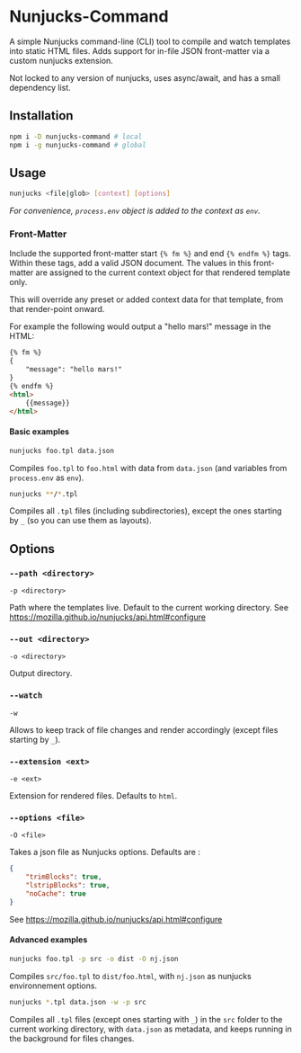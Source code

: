 # Nunjucks-Command

A simple Nunjucks command-line (CLI) tool to compile and watch templates into static HTML files. Adds support for 
in-file JSON front-matter via a custom nunjucks extension.

Not locked to any version of nunjucks, uses async/await, and has a small dependency list.

## Installation

```bash
npm i -D nunjucks-command # local
npm i -g nunjucks-command # global
```

## Usage

```bash
nunjucks <file|glob> [context] [options]
```

_For convenience, `process.env` object is added to the context as `env`._

### Front-Matter
Include the supported front-matter start `{% fm %}`  and end `{% endfm %}` tags. Within these tags, add a valid JSON
document. The values in this front-matter are assigned to the current context object for that rendered template only.

This will override any preset or added context data for that template, from that render-point onward.

For example the following would output a "hello mars!" message in the HTML:
```html
{% fm %}
{
    "message": "hello mars!"
}
{% endfm %}
<html>
    {{message}}
</html>
```

#### Basic examples

```bash
nunjucks foo.tpl data.json
```

Compiles `foo.tpl` to `foo.html` with data from `data.json` (and variables from `process.env` as `env`).

```bash
nunjucks **/*.tpl
```

Compiles all `.tpl` files (including subdirectories), except the ones starting by `_` (so you can use them as layouts).

## Options

### `--path <directory>`

`-p <directory>`

Path where the templates live. Default to the current working directory.
See <https://mozilla.github.io/nunjucks/api.html#configure>

### `--out <directory>`

`-o <directory>`

Output directory.

### `--watch`

`-w`

Allows to keep track of file changes and render accordingly (except files starting by `_`).

### `--extension <ext>`

`-e <ext>`

Extension for rendered files. Defaults to `html`.

### `--options <file>`

`-O <file>`

Takes a json file as Nunjucks options. Defaults are :

```json
{
    "trimBlocks": true,
    "lstripBlocks": true,
    "noCache": true
}
```

See <https://mozilla.github.io/nunjucks/api.html#configure>

#### Advanced examples

```bash
nunjucks foo.tpl -p src -o dist -O nj.json
```

Compiles `src/foo.tpl` to `dist/foo.html`, with `nj.json` as nunjucks environnement options.

```bash
nunjucks *.tpl data.json -w -p src
```

Compiles all `.tpl` files (except ones starting with `_`) in the `src` folder to the current working directory, with `data.json` as metadata, and keeps running in the background for files changes.

